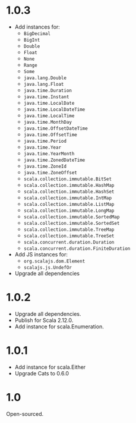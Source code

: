 # 1.0.3

* Add instances for:
  * `BigDecimal`
  * `BigInt`
  * `Double`
  * `Float`
  * `None`
  * `Range`
  * `Some`
  * `java.lang.Double`
  * `java.lang.Float`
  * `java.time.Duration`
  * `java.time.Instant`
  * `java.time.LocalDate`
  * `java.time.LocalDateTime`
  * `java.time.LocalTime`
  * `java.time.MonthDay`
  * `java.time.OffsetDateTime`
  * `java.time.OffsetTime`
  * `java.time.Period`
  * `java.time.Year`
  * `java.time.YearMonth`
  * `java.time.ZonedDateTime`
  * `java.time.ZoneId`
  * `java.time.ZoneOffset`
  * `scala.collection.immutable.BitSet`
  * `scala.collection.immutable.HashMap`
  * `scala.collection.immutable.HashSet`
  * `scala.collection.immutable.IntMap`
  * `scala.collection.immutable.ListMap`
  * `scala.collection.immutable.LongMap`
  * `scala.collection.immutable.SortedMap`
  * `scala.collection.immutable.SortedSet`
  * `scala.collection.immutable.TreeMap`
  * `scala.collection.immutable.TreeSet`
  * `scala.concurrent.duration.Duration`
  * `scala.concurrent.duration.FiniteDuration`
* Add JS instances for:
  * `org.scalajs.dom.Element`
  * `scalajs.js.UndefOr`
* Upgrade all dependencies

# 1.0.2

* Upgrade all dependencies.
* Publish for Scala 2.12.0.
* Add instance for scala.Enumeration.

# 1.0.1

* Add instance for scala.Either
* Upgrade Cats to 0.6.0


# 1.0

Open-sourced.

